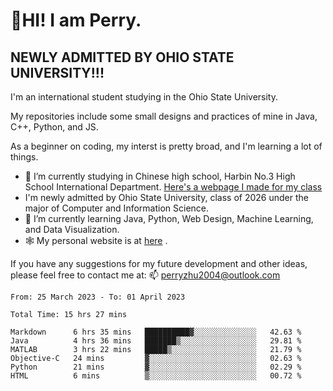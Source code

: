# 🌄HI! I am Perry. <br> #
## NEWLY ADMITTED BY OHIO STATE UNIVERSITY!!! ##  
I'm an international student studying in the Ohio State University. <br>

My repositories include some small designs and practices of mine in Java, C++, Python, and JS. <br>

As a beginner on coding, my interst is pretty broad, and I'm learning a lot of things. <br>
- 🔭 I’m currently studying in Chinese high school, Harbin No.3 High School International Department. [Here's a webpage I made for my class](https://perry2004.github.io/weirdos/)
- I'm newly admitted by Ohio State University, class of 2026 under the major of Computer and Information Science. 
- 🌱 I’m currently learning Java, Python, Web Design, Machine Learning, and Data Visualization. 
- 🕸️ My personal website is at <a href="https://zhu-yp.cn">here</a> .  

If you have any suggestions for my future development and other ideas, please feel free to contact me at: 📫 [perryzhu2004@outlook.com](mailto:perryzhu2004@outlook.com)

<!--START_SECTION:waka-->

```text
From: 25 March 2023 - To: 01 April 2023

Total Time: 15 hrs 27 mins

Markdown      6 hrs 35 mins   ██████████▓░░░░░░░░░░░░░░   42.63 %
Java          4 hrs 36 mins   ███████▒░░░░░░░░░░░░░░░░░   29.81 %
MATLAB        3 hrs 22 mins   █████▒░░░░░░░░░░░░░░░░░░░   21.79 %
Objective-C   24 mins         ▓░░░░░░░░░░░░░░░░░░░░░░░░   02.63 %
Python        21 mins         ▓░░░░░░░░░░░░░░░░░░░░░░░░   02.29 %
HTML          6 mins          ▒░░░░░░░░░░░░░░░░░░░░░░░░   00.72 %
```

<!--END_SECTION:waka-->